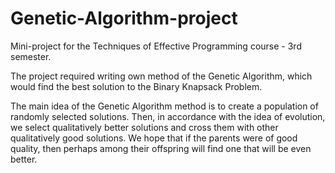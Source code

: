# Genetic-Algorithm-project
Mini-project for the Techniques of Effective Programming course - 3rd semester.

The project required writing own method of the Genetic Algorithm, which would find the best solution to the Binary Knapsack Problem.

The main idea of the Genetic Algorithm method is to create a population of randomly selected solutions. 
Then, in accordance with the idea of evolution, we select qualitatively better solutions and cross them with other qualitatively good solutions.
We hope that if the parents were of good quality, then perhaps among their offspring will find one that will be even better.
